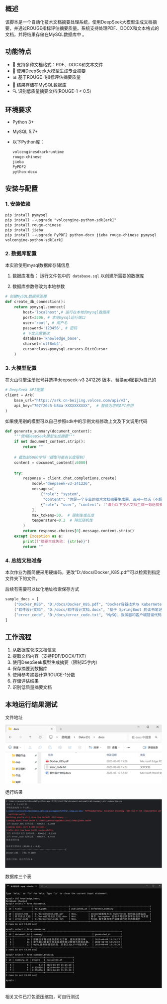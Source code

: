 ## 概述

该脚本是一个自动化技术文档摘要处理系统，使用DeepSeek大模型生成文档摘要，并通过ROUGE指标评估摘要质量。系统支持处理PDF、DOCX和文本格式的文档，并将结果存储在MySQL数据库中 。

## 功能特点

- 📄 支持多种文档格式：PDF、DOCX和文本文件
- 🤖 使用DeepSeek大模型生成专业摘要
- 📊 基于ROUGE-1指标评估摘要质量
- 💾 结果存储在MySQL数据库
- 🔍 识别低质量摘要文档(ROUGE-1 < 0.5)

## 环境要求

- Python 3+

- MySQL 5.7+

- 以下Python库：

  ```
  volcenginesdkarkruntime
  rouge-chinese
  jieba
  PyPDF2
  python-docx
  ```

## 安装与配置

### 1. 安装依赖

```
pip install pymysql
pip install --upgrade "volcengine-python-sdk[ark]"
pip install rouge-chinese
pip install jieba
pip install --upgrade PyPDF2 python-docx jieba rouge-chinese pymysql volcengine-python-sdk[ark]
```

### 2. 数据库配置

本实验使用mysql数据库存储信息

1. 数据库准备： 运行文件包中的` database.sql` 以创建所需要的数据库

2. 数据库参数修改为本地参数

```python
# 创建MySQL数据库连接
def create_db_connection():
    return pymysql.connect(
        host='localhost',# 运行在本地的mysql数据库
        port=3306, # 本地mysql运行端口
        user='root', # 用户名
        password='123456', # 密码
        # 下文无需更改
        database='knowledge_base', 
        charset='utf8mb4', 
        cursorclass=pymysql.cursors.DictCursor
    )
```

### 3. 大模型配置

在火山引擎注册账号并选择deepseek-v3 241226 版本，替换api密钥为自己的

```python
# DeepSeek API配置
client = Ark(
    base_url="https://ark.cn-beijing.volces.com/api/v3",
    api_key="707f20c5-b84a-XXXXXXXXXX",  # 替换为您的API密钥
)
```

如果使用别的模型可以自己参照sdk中的示例文档修改上文及下文调用代码

```python
def generate_summary(document_content):
    """使用DeepSeek模型生成摘要"""
    if not document_content.strip():
        return ""

    # 截取前6000字符（模型可能有长度限制）
    content = document_content[:6000]

    try:
        response = client.chat.completions.create(
            model="deepseek-v3-241226",
            messages=[
                {"role": "system",
                 "content": "你是一个专业的技术文档摘要生成器。请用一句话（不超过25字）准确概括文档核心内容。"},
                {"role": "user", "content": f"请为以下技术文档生成一句话摘要：\n\n{content}"}
            ],
            max_tokens=50,  # 限制生成长度
            temperature=0.3  # 降低随机性
        )
        return response.choices[0].message.content.strip()
    except Exception as e:
        print(f"摘要生成失败: {str(e)}")
        return ""

```

### 4. 总结文档准备

本次作业为图简便采用硬编码，更改"D:/docs/Docker_K8S.pdf"可以检索到指定文件夹下的文件，

后续有需要可以优化地址检索保存方式

```python
sample_docs = [
    ("Docker_K8S", "D:/docs/Docker_K8S.pdf", "Docker容器技术与 Kubernetes 架构及应用实践"),
    ("软件设计文档", "D:/docs/软件设计文档.docx", "基于 SpringBoot 的读书笔记共享平台设计与实现"),
    ("error_code", "D:/docs/error_code.txt", "MySQL 服务器和客户端错误代码及消息解析")
]
```

## 工作流程

1. 从数据库获取文档信息
2. 提取文档内容（支持PDF/DOCX/TXT）
3. 使用DeepSeek模型生成摘要（限制25字内）
4. 保存摘要到数据库
5. 使用参考摘要计算ROUGE-1分数
6. 存储评估结果
7. 识别低质量摘要文档

## 本地运行结果测试

文件地址

![154903](images/154903.png)

运行结果

![152647](images/152647.png)

数据库三个表

![155508](images/155508.png)

相关文件已打包至压缩包，可自行测试